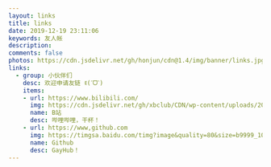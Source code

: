 ```yaml
---
layout: links
title: links
date: 2019-12-19 23:11:06
keywords: 友人帐
description: 
comments: false
photos: https://cdn.jsdelivr.net/gh/honjun/cdn@1.4/img/banner/links.jpg
links:
  - group: 小伙伴们
    desc: 欢迎申请友链 ꉂ(ˊᗜˋ)
    items:
    - url: https://www.bilibili.com/
      img: https://cdn.jsdelivr.net/gh/xbclub/CDN/wp-content/uploads/2020/01/4311c9ad04554119.png
      name: B站
      desc: 哔哩哔哩，干杯！
	- url: https://www,github.com
	  img: https://timgsa.baidu.com/timg?image&quality=80&size=b9999_10000&sec=1584463929389&di=c7767b24b33ad3fc6e65337ab20f22b7&imgtype=jpg&src=http%3A%2F%2Fimg1.imgtn.bdimg.com%2Fit%2Fu%3D1969454436%2C2593720224%26fm%3D214%26gp%3D0.jpg	
	  name: Github
	  desc: GayHub！
---
```


